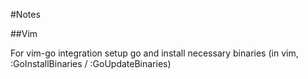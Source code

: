 #Notes

##Vim

For vim-go integration setup go and install necessary binaries (in vim, :GoInstallBinaries / :GoUpdateBinaries)
